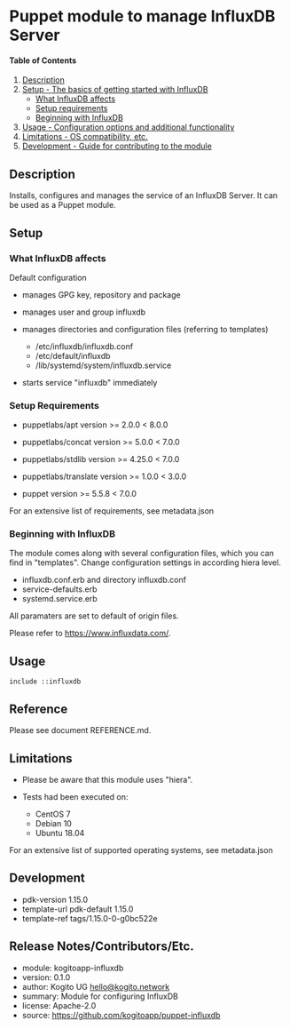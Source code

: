 # Puppet module to manage InfluxDB Server

#### Table of Contents

1. [Description](#description)
2. [Setup - The basics of getting started with InfluxDB](#setup)
    * [What InfluxDB affects](#what-InfluxDB-affects)
    * [Setup requirements](#setup-requirements)
    * [Beginning with InfluxDB](#beginning-with-InfluxDB)
3. [Usage - Configuration options and additional functionality](#usage)
4. [Limitations - OS compatibility, etc.](#limitations)
5. [Development - Guide for contributing to the module](#development)

## Description

Installs, configures and manages the service of an InfluxDB Server.
It can be used as a Puppet module.

## Setup

### What InfluxDB affects

Default configuration

-   manages GPG key, repository and package

-   manages user and group influxdb

-   manages directories and configuration files (referring to templates)
    -   /etc/influxdb/influxdb.conf
    -   /etc/default/influxdb
    -   /lib/systemd/system/influxdb.service

-   starts service "influxdb" immediately

### Setup Requirements

-   puppetlabs/apt
    version >= 2.0.0 < 8.0.0

-   puppetlabs/concat
    version >= 5.0.0 < 7.0.0

-   puppetlabs/stdlib
    version >= 4.25.0 < 7.0.0

-   puppetlabs/translate
    version >= 1.0.0 < 3.0.0

-   puppet
    version >= 5.5.8 < 7.0.0

For an extensive list of requirements, see metadata.json

### Beginning with InfluxDB

The module comes along with several configuration files, which you can find in "templates".
Change configuration settings in according hiera level.

- influxdb.conf.erb and directory influxdb.conf
- service-defaults.erb
- systemd.service.erb

All paramaters are set to default of origin files.

Please refer to https://www.influxdata.com/.

## Usage

```
include ::influxdb
```

## Reference

Please see document REFERENCE.md.


## Limitations

-   Please be aware that this module uses "hiera".

-   Tests had been executed on:
    - CentOS 7
    - Debian 10
    - Ubuntu 18.04

For an extensive list of supported operating systems, see metadata.json


## Development

-   pdk-version     1.15.0
-   template-url    pdk-default 1.15.0
-   template-ref    tags/1.15.0-0-g0bc522e


## Release Notes/Contributors/Etc.

-   module:     kogitoapp-influxdb
-   version:    0.1.0
-   author:     Kogito UG <hello@kogito.network>
-   summary:    Module for configuring InfluxDB
-   license:    Apache-2.0
-   source:     https://github.com/kogitoapp/puppet-influxdb

